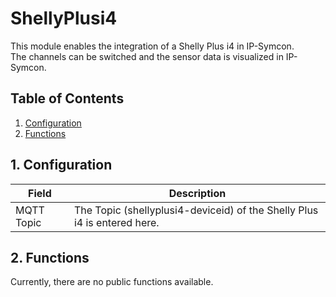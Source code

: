 # ShellyPlusi4
   This module enables the integration of a Shelly Plus i4 in IP-Symcon.\
   The channels can be switched and the sensor data is visualized in IP-Symcon.   
    
   ## Table of Contents
   1. [Configuration](#1-configuration)
   2. [Functions](#2-functions)
   
   ## 1. Configuration
   
   Field        | Description
   ------------ | -------------
   MQTT Topic   | The Topic (shellyplusi4-deviceid) of the Shelly Plus i4 is entered here.
   
   ## 2. Functions

   Currently, there are no public functions available.